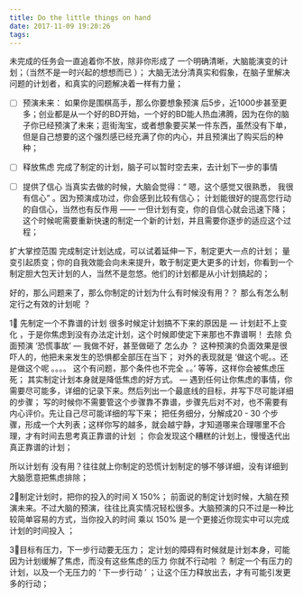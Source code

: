```yaml
---
title: Do the little things on hand
date: 2017-11-09 19:20:26
tags:
---
```


 未完成的任务会一直追着你不放，除非你形成了 一个明确清晰，大脑能演变的计划；（当然不是一时兴起的想想而已 ）；
大脑无法分清真实和假象，在脑子里解决问题的计划者，和真实的问题解决着一样有力量；

- [ ] 预演未来：
	如果你是围棋高手，那么你要想象预演 后5步，近1000步甚至更多；创业都是从一个好的BD开始，一个好的BD能人热血沸腾，因为在你的脑子你已经预演了未来；逛街淘宝，或者想象要买某一件东西，虽然没有下单，但是自己想要的这个强烈感已经充满了你的内心，并且预演出了购买后的种种；


- [ ] 释放焦虑 
	完成了制定的计划，脑子可以暂时空去来，去计划下一步的事情


- [ ] 提供了信心
	当真实去做的时候，大脑会觉得：“ 嗯，这个感觉又很熟悉， 我很有信心” 。因为预演成功过，你会感到比较有信心；
计划能很好的提高您行动的自信心，当然也有反作用 —— 一但计划有变，你的自信心就会迅速下降；这个时候呢需要重新快速的制定一个新的计划，并且需要你逐步的适应这个过程；


扩大掌控范围
	完成制定计划达成，可以试着延伸一下，制定更大一点的计划； 量变引起质变；你的自我效能会向未来提升，敢于制定更大更多的计划，你看到一个制定胆大包天计划的人，当然不是忽悠。他们的计划都是从小计划搞起的；


好的，那么问题来了，那么你制定的计划为什么有时候没有用？？ 那么有怎么制定行之有效的计划呢 ？

1⃣️ 先制定一个不靠谱的计划
	很多时候定计划搞不下来的原因是 — 计划赶不上变化 ，于是你焦虑到没有办法定计划，这个时候即使定下来那也不靠谱啊！
去除 负面预演 ‘恐慌事故’  — 我做不好，甚至做砸了 怎么办 ？ 这种预演的负面效果是很吓人的，他把未来发生的恐惧都全部压在当下； 对外的表现就是 ‘做这个呢。。还是做这个呢 。。。。 这个有问题，那个条件也不完全 。。’ 等等，这样你会被焦虑压死；
	其实制定计划本身就是降低焦虑的好方式。 — 遇到任何让你焦虑的事情，你需要尽可能多，详细的记录下来。然后列出一个最底线的目标，并写下尽可能详细的步骤； 写的时候你不需要管这个步骤靠不靠谱，步骤先后对不对，也不需要有内心评价。先让自己尽可能详细的写下来；
	把任务细分，分解成20 - 30 个步骤，形成一个大列表；这样你写的越多，就会越宁静，才知道哪来合理哪里不合理，才有时间去思考真正靠谱的计划 ； 你会发现这个糟糕的计划上，慢慢迭代出真正靠谱的计划；

所以计划有 没有用？往往就上你制定的恐慌计划制定的够不够详细，没有详细到大脑愿意把焦虑排除；

2⃣️制定计划时，把你的投入的时间 X 150%；
	前面说的制定计划时候，大脑在预演未来。不过大脑的预演，往往比真实情况轻松很多。大脑预演的只不过是一种比较简单容易的方式，当你投入的时间 乘以 150% 是一个更接近你现实中可以完成计划的时间投入 ；


3⃣️目标有压力，下一步行动要无压力；
	定计划的障碍有时候就是计划本身，可能因为计划缓解了焦虑，而没有这些焦虑的压力 你就不行动啦 ？
制定一个有压力的计划，以及一个无压力的 ‘ 下一步行动 ’  ；让这个压力释放出去，才有可能引发更多的行动；